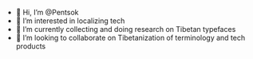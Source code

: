 - 👋 Hi, I’m @Pentsok
- 👀 I’m interested in localizing tech 
- 🌱 I’m currently collecting and doing research on Tibetan typefaces 
- 💞️ I’m looking to collaborate on Tibetanization of terminology and tech products 

<!---
Pentsok/Pentsok is a ✨ special ✨ repository because its `README.md` (this file) appears on your GitHub profile.
You can click the Preview link to take a look at your changes.
--->
